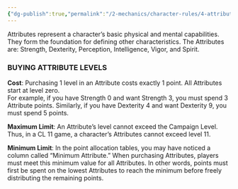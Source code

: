 ```yaml
---
{"dg-publish":true,"permalink":"/2-mechanics/character-rules/4-attributes/"}
---
```


Attributes represent a character’s basic physical and mental capabilities. They form the foundation for defining other characteristics. The Attributes are: Strength, Dexterity, Perception, Intelligence, Vigor, and Spirit.

### BUYING ATTRIBUTE LEVELS

**Cost**: Purchasing 1 level in an Attribute costs exactly 1 point. All Attributes start at level zero.  
For example, if you have Strength 0 and want Strength 3, you must spend 3 Attribute points. Similarly, if you have Dexterity 4 and want Dexterity 9, you must spend 5 points.

**Maximum Limit**: An Attribute’s level cannot exceed the Campaign Level. Thus, in a CL 11 game, a character’s Attributes cannot exceed level 11.

**Minimum Limit**: In the point allocation tables, you may have noticed a column called “Minimum Attribute.” When purchasing Attributes, players must meet this minimum value for all Attributes. In other words, points must first be spent on the lowest Attributes to reach the minimum before freely distributing the remaining points.